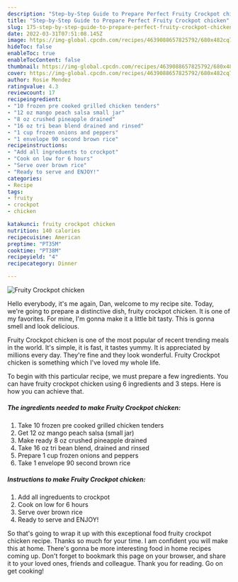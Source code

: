 ```yaml
---
description: "Step-by-Step Guide to Prepare Perfect Fruity Crockpot chicken"
title: "Step-by-Step Guide to Prepare Perfect Fruity Crockpot chicken"
slug: 175-step-by-step-guide-to-prepare-perfect-fruity-crockpot-chicken
date: 2022-03-31T07:51:08.145Z
image: https://img-global.cpcdn.com/recipes/4639088657825792/680x482cq70/fruity-crockpot-chicken-recipe-main-photo.jpg
hideToc: false
enableToc: true
enableTocContent: false
thumbnail: https://img-global.cpcdn.com/recipes/4639088657825792/680x482cq70/fruity-crockpot-chicken-recipe-main-photo.jpg
cover: https://img-global.cpcdn.com/recipes/4639088657825792/680x482cq70/fruity-crockpot-chicken-recipe-main-photo.jpg
author: Rosie Mendez
ratingvalue: 4.3
reviewcount: 17
recipeingredient:
- "10 frozen pre cooked grilled chicken tenders"
- "12 oz mango peach salsa small jar"
- "8 oz crushed pineapple drained"
- "16 oz tri bean blend drained and rinsed"
- "1 cup frozen onions and peppers"
- "1 envelope 90 second brown rice"
recipeinstructions:
- "Add all ingreduents to crockpot"
- "Cook on low for 6 hours"
- "Serve over brown rice"
- "Ready to serve and ENJOY!"
categories:
- Recipe
tags:
- fruity
- crockpot
- chicken

katakunci: fruity crockpot chicken 
nutrition: 140 calories
recipecuisine: American
preptime: "PT35M"
cooktime: "PT38M"
recipeyield: "4"
recipecategory: Dinner

---
```



![Fruity Crockpot chicken](https://img-global.cpcdn.com/recipes/4639088657825792/680x482cq70/fruity-crockpot-chicken-recipe-main-photo.jpg)

Hello everybody, it's me again, Dan, welcome to my recipe site. Today, we're going to prepare a distinctive dish, fruity crockpot chicken. It is one of my favorites. For mine, I'm gonna make it a little bit tasty. This is gonna smell and look delicious.



Fruity Crockpot chicken is one of the most popular of recent trending meals in the world. It's simple, it is fast, it tastes yummy. It is appreciated by millions every day. They're fine and they look wonderful. Fruity Crockpot chicken is something which I've loved my whole life.


To begin with this particular recipe, we must prepare a few ingredients. You can have fruity crockpot chicken using 6 ingredients and 3 steps. Here is how you can achieve that.

<!--inarticleads1-->

##### The ingredients needed to make Fruity Crockpot chicken:

1. Take 10 frozen pre cooked grilled chicken tenders
1. Get 12 oz mango peach salsa (small jar)
1. Make ready 8 oz crushed pineapple drained
1. Take 16 oz tri bean blend, drained and rinsed
1. Prepare 1 cup frozen onions and peppers
1. Take 1 envelope 90 second brown rice




<!--inarticleads2-->

##### Instructions to make Fruity Crockpot chicken:

1. Add all ingreduents to crockpot
1. Cook on low for 6 hours
1. Serve over brown rice
1. Ready to serve and ENJOY!



So that's going to wrap it up with this exceptional food fruity crockpot chicken recipe. Thanks so much for your time. I am confident you will make this at home. There's gonna be more interesting food in home recipes coming up. Don't forget to bookmark this page on your browser, and share it to your loved ones, friends and colleague. Thank you for reading. Go on get cooking!
